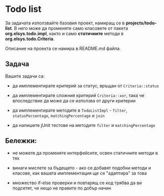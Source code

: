 # Todo list

За задачата използвайте базовия проект, намиращ се в **projects/todo-list**.
В него може да променяте само класовете от пакета **org.elsys.todo.impl**, както
и само **статичните** методи в **org.elsys.todo.Criteria**.

Описание на проекта се намира в README.md файла.

## Задача

Вашите задачи са:

  * да имплементирате критерий за статус, връщан от `Criteria::status`

  * да имплементирате сложния критерий `Criteria::xor`, така че впоследствие 
  да може да се използва от други критерии
  
  * да имплементирате методите в `TodoListImpl` - `filter`, `statusPercentage`, 
  `matchingPercentage` и `join`
  
  * да напишете jUnit тестове на методите `filter` и `matchingPercentage`

## Бележки:
  * не можете да променяте интерфейсите, освен статичните методи в тях
  
  * винаги мислете за бъдещето - ако се добавят подобни методи и класове, как 
  вашата имплементация ще се "адаптира" за това
  
  * множество if-else проверки и повтарящ се код трябва да ви подсетят, 
  че нещо не правите по добър начин

